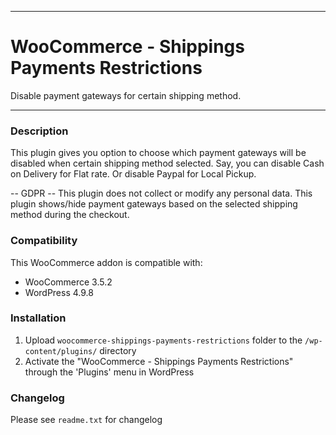 
-----------------------

# WooCommerce - Shippings Payments Restrictions

Disable payment gateways for certain shipping method.

-----------------------

### Description

This plugin gives you option to choose which payment gateways will be disabled when certain shipping method selected.
Say, you can disable Cash on Delivery for Flat rate.
Or disable Paypal for Local Pickup.

-- GDPR --
This plugin does not collect or modify any personal data.
This plugin shows/hide payment gateways based on the selected shipping method during the checkout.

### Compatibility

This WooCommerce addon is compatible with:
* WooCommerce 3.5.2
* WordPress 4.9.8

### Installation

1. Upload `woocommerce-shippings-payments-restrictions` folder to the `/wp-content/plugins/` directory
2. Activate the "WooCommerce - Shippings Payments Restrictions" through the 'Plugins' menu in WordPress

### Changelog
Please see `readme.txt` for changelog
